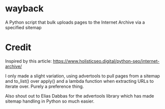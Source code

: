 # wayback
A Python script that bulk uploads pages to the Internet Archive via a specified sitemap

# Credit

Inspired by this article: https://www.holisticseo.digital/python-seo/internet-archive/

I only made a slight variation, using advertools to pull pages from a sitemap and to_list() over apply() and a lambda function when extracting URLs to iterate over. Purely a preference thing.

Also shout out to Elias Dabbas for the advertools library which has made sitemap handling in Python so much easier.
